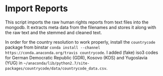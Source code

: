 # Import Reports

This script imports the raw human rights reports from text files into the mongodb. It extracts meta data from the filenames and stores it along with the raw text and the stemmed and cleaned text.

In order for the country resolution to work properly, install the `countrycode` package from binstar `conda install --channel https://conda.anaconda.org/travis countrycode`. I added (fake) iso3 codes for German Democratic Republic (GDR), Kosovo (KOS) and Yugoslavia (YUG) in `~/anaconda/lib/python2.7/site-packages/countrycode/data/countrycode_data.csv`.
